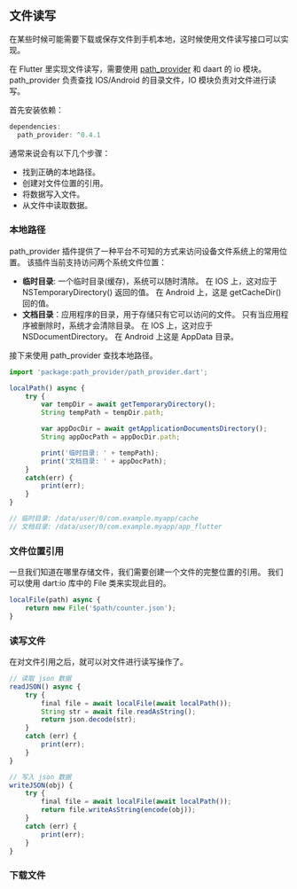 
## 文件读写
在某些时候可能需要下载或保存文件到手机本地，这时候使用文件读写接口可以实现。

在 Flutter 里实现文件读写，需要使用 [path_provider](https://pub.flutter-io.cn/packages/path_provider) 和 daart 的 io 模块。path_provider 负责查找 IOS/Android 的目录文件，IO 模块负责对文件进行读写。

首先安装依赖：

```js
dependencies:
  path_provider: ^0.4.1
```

通常来说会有以下几个步骤：
- 找到正确的本地路径。
- 创建对文件位置的引用。
- 将数据写入文件。
- 从文件中读取数据。

### 本地路径
path_provider 插件提供了一种平台不可知的方式来访问设备文件系统上的常用位置。 该插件当前支持访问两个系统文件位置：

- **临时目录**: 一个临时目录(缓存)，系统可以随时清除。 在 IOS 上，这对应于 NSTemporaryDirectory() 返回的值。 在 Android 上，这是 getCacheDir() 回的值。
- **文档目录**：应用程序的目录，用于存储只有它可以访问的文件。 只有当应用程序被删除时，系统才会清除目录。 在 IOS 上，这对应于 NSDocumentDirectory。 在 Android 上这是 AppData 目录。

接下来使用 path_provider 查找本地路径。

```js
import 'package:path_provider/path_provider.dart';

localPath() async {
    try {
        var tempDir = await getTemporaryDirectory();
        String tempPath = tempDir.path;

        var appDocDir = await getApplicationDocumentsDirectory();
        String appDocPath = appDocDir.path;

        print('临时目录: ' + tempPath);
        print('文档目录: ' + appDocPath);
    }
    catch(err) {
        print(err);
    }
}

// 临时目录: /data/user/0/com.example.myapp/cache
// 文档目录: /data/user/0/com.example.myapp/app_flutter
```


### 文件位置引用
一旦我们知道在哪里存储文件，我们需要创建一个文件的完整位置的引用。 我们可以使用 dart:io 库中的 File 类来实现此目的。

```js
localFile(path) async {
    return new File('$path/counter.json');
}
```

### 读写文件
在对文件引用之后，就可以对文件进行读写操作了。

```js
// 读取 json 数据
readJSON() async {
    try {
        final file = await localFile(await localPath());
        String str = await file.readAsString();
        return json.decode(str);
    }
    catch (err) {
        print(err);
    }
}

// 写入 json 数据
writeJSON(obj) {
    try {
        final file = await localFile(await localPath());
        return file.writeAsString(encode(obj));
    }
    catch (err) {
        print(err);
    }
}
```


### 下载文件

